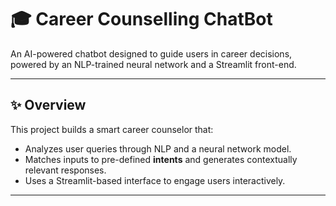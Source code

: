 # 🎓 Career Counselling ChatBot

An AI-powered chatbot designed to guide users in career decisions, powered by an NLP-trained neural network and a Streamlit front-end.

---

## ✨ Overview

This project builds a smart career counselor that:

- Analyzes user queries through NLP and a neural network model.
- Matches inputs to pre-defined **intents** and generates contextually relevant responses.
- Uses a Streamlit-based interface to engage users interactively.

---

